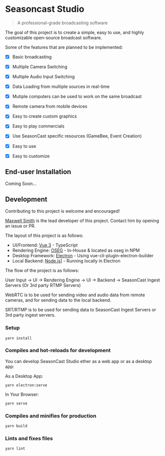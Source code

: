 # Seasoncast Studio
> A professional-grade broadcasting software

The goal of this project is to create a simple, easy to use, and highly customizable open-source broadcast software.

Some of the features that are planned to be implemented:
- [x] Basic broadcasting
- [x] Multiple Camera Switching
- [x] Multiple Audio Input Switching
- [x] Data Loading from multiple sources in real-time
- [x] Mutiple computers can be used to work on the same broadcast
- [x] Remote camera from mobile devices
- [x] Easy to create custom graphics
- [x] Easy to play commercials
- [x] Use SeasonCast specific resources (GameBee, Event Creation)
- [x] Easy to use
- [x] Easy to customize


## End-user Installation
Coming Soon...


## Development 

Contributing to this project is welcome and encouraged! 


[Maxwell Smith](https://github.com/themaxsmith) is the lead developer of this project. Contact him by opening an issue or PR.


The layout of this project is as follows:

- UI/Frontend: [Vue 3](https://vuejs.org/) - TypeScript
- Rendering Engine: [OSEG](https://www.npmjs.com/package/oseg) - In-House & located as oseg in NPM
- Desktop Framework: [Electron](https://www.electronjs.org/) - Using vue-cli-plugin-electron-builder
- Local Backend: [Node.js](https://nodejs.org/)] - Running locally in Electron

The flow of the project is as follows:

User Input -> UI -> Rendering Engine -> UI -> Backend -> SeasonCast Ingest Servers (Or 3rd party RTMP Servers)

WebRTC is to be used for sending video and audio data from remote cameras, and for sending data to the local backend.

SRT/RTMP is to be used for sending data to SeasonCast Ingest Servers or 3rd party ingest servers.


### Setup

```
yarn install
```

### Compiles and hot-reloads for development

You can develop SeasonCast Studio ether as a web app or as a desktop app:

As a Desktop App:
```
yarn electron:serve
```

In Your Browser:
```
yarn serve
```

### Compiles and minifies for production
```
yarn build
```

### Lints and fixes files
```
yarn lint
```


